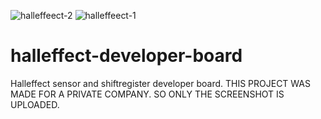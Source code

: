 ![halleffeect-2](https://user-images.githubusercontent.com/45290421/125197498-9c320f00-e266-11eb-8f48-dc29c8543cda.png)
![halleffeect-1](https://user-images.githubusercontent.com/45290421/125197499-9d633c00-e266-11eb-8b46-4ce6c2fc9128.png)
# halleffect-developer-board
Halleffect sensor and shiftregister developer board. THIS PROJECT WAS MADE FOR A PRIVATE COMPANY. SO ONLY THE SCREENSHOT IS UPLOADED.
